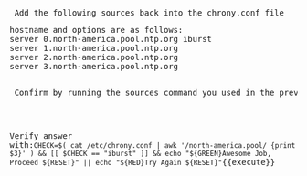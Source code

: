 <pre> Add the following sources back into the chrony.conf file </pre>
<pre>
hostname and options are as follows:
server 0.north-america.pool.ntp.org iburst
server 1.north-america.pool.ntp.org
server 2.north-america.pool.ntp.org
server 3.north-america.pool.ntp.org

<pre> Confirm by running the sources command you used in the previous step. </pre>


Verify answer with:`CHECK=$( cat /etc/chrony.conf | awk '/north-america.pool/ {print $3}' ) && [[ $CHECK == "iburst" ]] && echo "${GREEN}Awesome Job, Proceed ${RESET}" || echo "${RED}Try Again ${RESET}"`{{execute}}
